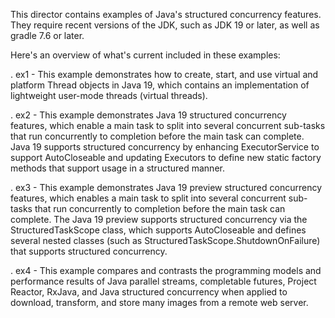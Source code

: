 This director contains examples of Java's structured concurrency
features.  They require recent versions of the JDK, such as JDK 19 or
later, as well as gradle 7.6 or later.

Here's an overview of what's current included in these examples:

. ex1 - This example demonstrates how to create, start, and use
         virtual and platform Thread objects in Java 19, which
         contains an implementation of lightweight user-mode threads
         (virtual threads).

. ex2 - This example demonstrates Java 19 structured concurrency
        features, which enable a main task to split into several
        concurrent sub-tasks that run concurrently to completion
        before the main task can complete.  Java 19 supports
        structured concurrency by enhancing ExecutorService to support
        AutoCloseable and updating Executors to define new static
        factory methods that support usage in a structured manner.

. ex3 - This example demonstrates Java 19 preview structured
        concurrency features, which enables a main task to split into
        several concurrent sub-tasks that run concurrently to
        completion before the main task can complete.  The Java 19
        preview supports structured concurrency via the
        StructuredTaskScope class, which supports AutoCloseable and
        defines several nested classes (such as
        StructuredTaskScope.ShutdownOnFailure) that supports
        structured concurrency.

. ex4 - This example compares and contrasts the programming models and
        performance results of Java parallel streams, completable
        futures, Project Reactor, RxJava, and Java structured
        concurrency when applied to download, transform, and store
        many images from a remote web server.

